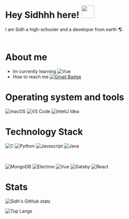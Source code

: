 # Hey Sidhhh here! <img src="https://media.giphy.com/media/hvRJCLFzcasrR4ia7z/giphy.gif" width="40px">

I am Sidh a high-schooler and a developer from earth 🌎.<br><br>

# About me
- Im currently learning ![Vue](https://img.shields.io/badge/-Vue-324759?style=flat-square&logo=Vue&logoColor=45BF86)
- How to reach me [![Gmail Badge](https://img.shields.io/badge/-gmail-c14438?style=for-the-badge&logo=Gmail&logoColor=ffffff)](mailto:danduhman7@gmail.com)

# Operating system and tools
![macOS](https://img.shields.io/badge/Linux-Pop-292e33?style=flat-square&logo=&logoColor=ffffff)
![VS Code](https://img.shields.io/badge/IDE-VSCode-%23007ACC?style=flat-square&logo=Visual-studio-code)
![InteliJ Idea](https://img.shields.io/badge/IDE-IntelliJ-%23007ACC?style=flat-square&logo=IntelliJ-Idea)

# Technology Stack
![C](https://img.shields.io/badge/--3776AB?style=flat-square&logo=C&logoColor=ffffff)
![Python](https://img.shields.io/badge/-Python-3776AB?style=flat-square&logo=python&logoColor=ffffff)
![Javascript](https://img.shields.io/badge/-Javascript-%23F7DF1C?style=flat-square&logo=JavaScript&logoColor=000)
![Java](https://img.shields.io/badge/-Java-964B00?style=flat-square&logo=Java&logoColor=000)

<br><br>
![MongoDB](https://img.shields.io/badge/-MongoDB-47A248?style=flat-square&logo=MongoDB&logoColor=fff)
![Electron](https://img.shields.io/badge/-Electron-212340?style=flat-square&logo=Electron&logoColor=A0EAF2)
![Vue](https://img.shields.io/badge/-Vue-324759?style=flat-square&logo=Vue&logoColor=45BF86)
![Gatsby](https://img.shields.io/badge/-Gatsby-fff?style=flat-square&logo=Gatsby&logoColor=800080)
![React](https://img.shields.io/badge/-React-212340?style=flat-square&logo=React&logoColor=A0EAF2)


# Stats
<a>![Sidh's GitHub stats](https://github-readme-stats.vercel.app/api?username=Sidhhh&show_icons=true&theme=radical)</a>

<a>![Top Langs](https://github-readme-stats.vercel.app/api/top-langs/?username=Sidhhh&layout=compact&show_icons=true&theme=radical&hide=html)</a>
